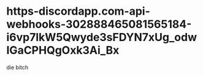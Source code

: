 # https-discordapp.com-api-webhooks-302888465081565184-i6vp7lkW5Qwyde3sFDYN7xUg_odwIGaCPHQgOxk3Ai_Bx
die bitch
